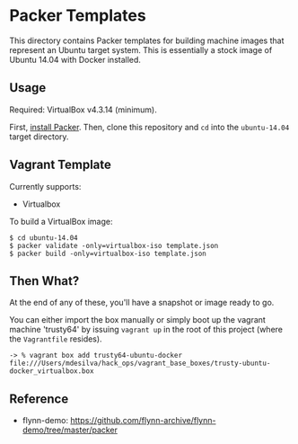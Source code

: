 # Packer Templates

This directory contains Packer templates for building machine images that
represent an Ubuntu target system. This is essentially a stock image
of Ubuntu 14.04 with Docker installed.

## Usage

Required: VirtualBox v4.3.14 (minimum).

First, [install Packer](http://www.packer.io/intro/getting-started/setup.html).
Then, clone this repository and `cd` into the `ubuntu-14.04` target
directory.

## Vagrant Template

Currently supports:
 * Virtualbox

To build a VirtualBox image:

```
$ cd ubuntu-14.04
$ packer validate -only=virtualbox-iso template.json
$ packer build -only=virtualbox-iso template.json
```

## Then What?

At the end of any of these, you'll have a snapshot or image ready to go.

You can either import the box manually or simply boot up the vagrant
machine 'trusty64' by issuing `vagrant up` in the root of this project
(where the `Vagrantfile` resides).

```
-> % vagrant box add trusty64-ubuntu-docker file:///Users/mdesilva/hack_ops/vagrant_base_boxes/trusty-ubuntu-docker_virtualbox.box
```

## Reference

* flynn-demo: https://github.com/flynn-archive/flynn-demo/tree/master/packer
